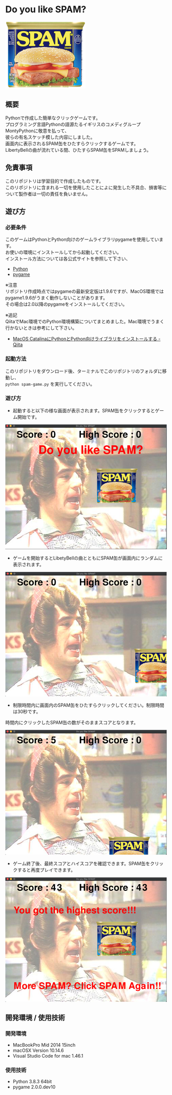 # Do you like SPAM?

![SPAM](./image/spam.png)

## 概要

Pythonで作成した簡単なクリックゲームです。<br>
プログラミング言語Pythonの語源たるイギリスのコメディグループMontyPythonに敬意を払って、<br>
彼らの有名スケッチ模した内容にしました。</br>
画面内に表示されるSPAM缶をひたすらクリックするゲームです。</br>
LibertyBellの曲が流れている間、ひたすらSPAM缶をSPAMしましょう。</br>

## 免責事項

このリポジトリは学習目的で作成したものです。</br>
このリポジトリに含まれる一切を使用したことによに発生した不具合、損害等について製作者は一切の責任を負いません。</br>

## 遊び方

### 必要条件

このゲームはPythonとPython向けのゲームライブラリpygameを使用しています。</br>
お使いの環境にインストールしてから起動してください。</br>
インストール方法については各公式サイトを参照して下さい、

* [Python](https://www.python.org/)
* [pygame](https://www.pygame.org/news)

※注意</br>
リポジトリ作成時点ではpygameの最新安定版は1.9.6ですが、MacOS環境ではpygame1.9.6がうまく動作しないことがあります。</br>
その場合は2.0以降のpygameをインストールしてください。</br>

※追記</br>
QiitaでMac環境でのPython環境構築についてまとめました。Mac環境でうまく行かないときは参考にして下さい。<br>

* [MacOS CatalinaにPythonとPython向けライブラリをインストールする - Qiita](https://qiita.com/linus_sh/items/f46d3abc7a854706f72e)

### 起動方法

このリポジトリをダウンロード後、ターミナルでこのリポジトリのフォルダに移動し、</br>
`python spam-game.py` を実行してください。</br>

### 遊び方

* 起動すると以下の様な画面が表示されます。SPAM缶をクリックするとゲーム開始です。</br>

![Start](./screen_shot/play_01.png)

* ゲームを開始するとLibetyBellの曲とともにSPAM缶が画面内にランダムに表示されます。</br>

![Start](./screen_shot/play_02.png)

* 制限時間内に画面内のSPAM缶をひたすらクリックしてください。制限時間は30秒です。</br>

時間内にクリックしたSPAM缶の数がそのままスコアとなります。</br>

![Start](./screen_shot/play_03.png)

* ゲーム終了後、最終スコアとハイスコアを確認できます。SPAM缶をクリックすると再度プレイできます。</br>

![Start](./screen_shot/play_04.png)

## 開発環境 / 使用技術

### 開発環境

* MacBookPro Mid 2014 15inch
* macOSX Version 10.14.6
* Visual Studio Code for mac 1.46.1

### 使用技術

* Python 3.8.3 64bit
* pygame 2.0.0.dev10
